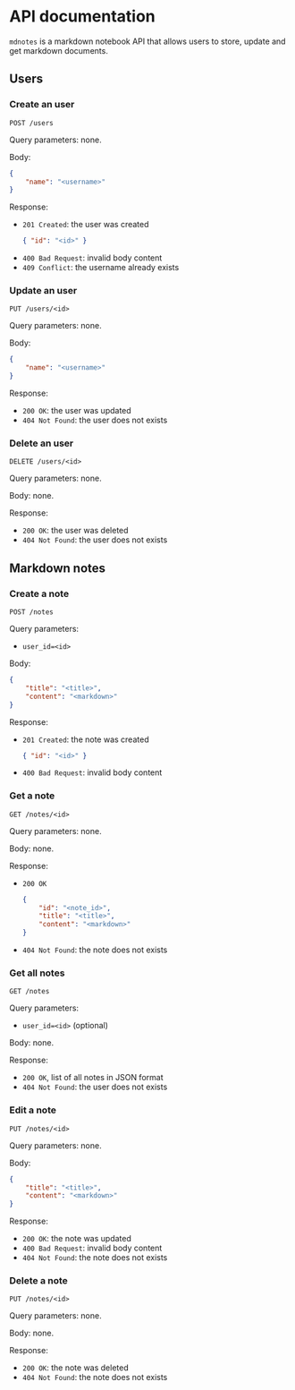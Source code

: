 # API documentation

`mdnotes` is a markdown notebook API that allows users to store, update and get 
markdown documents.

## Users

### Create an user

`POST /users`

Query parameters: none.

Body:

```json
{
    "name": "<username>"
}
```

Response:

- `201 Created`: the user was created
    ```json
    { "id": "<id>" }
    ```
- `400 Bad Request`: invalid body content
- `409 Conflict`: the username already exists

### Update an user

`PUT /users/<id>`

Query parameters: none.

Body:

```json
{
    "name": "<username>"
}
```

Response:

- `200 OK`: the user was updated
- `404 Not Found`: the user does not exists

### Delete an user

`DELETE /users/<id>`

Query parameters: none.

Body: none.

Response:

- `200 OK`: the user was deleted
- `404 Not Found`: the user does not exists

## Markdown notes

### Create a note

`POST /notes`

Query parameters:

- `user_id=<id>`

Body:

```json
{
    "title": "<title>",
    "content": "<markdown>"
}
```

Response:

- `201 Created`: the note was created
    ```json
    { "id": "<id>" }
    ```
- `400 Bad Request`: invalid body content

### Get a note

`GET /notes/<id>`

Query parameters: none.

Body: none.

Response:

- `200 OK`
    ```json
    {
        "id": "<note_id>",
        "title": "<title>",
        "content": "<markdown>"
    }
    ```
- `404 Not Found`: the note does not exists

### Get all notes

`GET /notes`

Query parameters:

- `user_id=<id>` (optional)

Body: none.

Response:

- `200 OK`, list of all notes in JSON format
- `404 Not Found`: the user does not exists

### Edit a note

`PUT /notes/<id>`

Query parameters: none.

Body:

```json
{
    "title": "<title>",
    "content": "<markdown>"
}
```

Response:

- `200 OK`: the note was updated
- `400 Bad Request`: invalid body content
- `404 Not Found`: the note does not exists

### Delete a note

`PUT /notes/<id>`

Query parameters: none.

Body: none.

Response:

- `200 OK`: the note was deleted
- `404 Not Found`: the note does not exists

